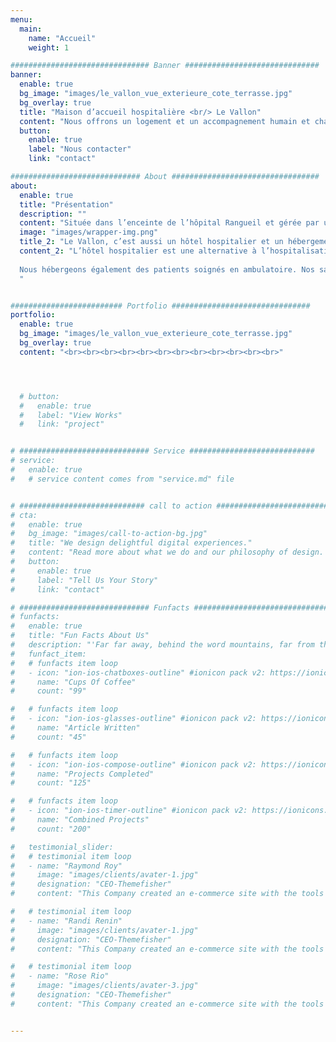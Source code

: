 ```yaml
---
menu:
  main:
    name: "Accueil"
    weight: 1

############################### Banner ##############################
banner:
  enable: true
  bg_image: "images/le_vallon_vue_exterieure_cote_terrasse.jpg"
  bg_overlay: true
  title: "Maison d’accueil hospitalière <br/> Le Vallon"
  content: "Nous offrons un logement et un accompagnement humain et chaleureux aux proches des personnes hospitalisées ainsi qu'aux patients en bilan, en pré ou post-hospitalisation, ou encore en traitement ambulatoire."
  button:
    enable: true
    label: "Nous contacter"
    link: "contact"

############################# About #################################
about:
  enable: true
  title: "Présentation"
  description: ""
  content: "Située dans l’enceinte de l’hôpital Rangueil et gérée par une intendante et une équipe de bénévoles qui assurent une permanence toute l’année, la maison d’accueil hospitalière <b>« Le Vallon »</b> (association de loi 1901) propose des solutions d’hébergement aux parents ou aux proches de patients hospitalisés à Toulouse, dans un établissement public ou privé. Par sa situation géographique, cette maison d’accueil hospitalière est donc particulièrement utile aux parents ou aux proches de patients hospitalisés qui recherchent un hébergement à proximité des hôpitaux de Rangueil, Larrey ou de l'Oncopôle.<br><br><br>"
  image: "images/wrapper-img.png"
  title_2: "Le Vallon, c’est aussi un hôtel hospitalier et un hébergement pour les patients soignés en ambulatoire"
  content_2: "L’hôtel hospitalier est une alternative à l’hospitalisation pour les patients autonomes en traitement en hôpital de jour qui nécessitent des soins continus, mais dont l’état de santé ne justifie pas une présence permanente dans un service d’hospitalisation. La maison d’accueil hospitalière <b>« Le Vallon »</b> propose cette possibilité d’hébergement en hôtel hospitalier et dispose pour cela de chambres individuelles destinées à des patients. Dans ce cas, les frais d’hébergement facturés par la maison d’accueil hospitalière <b>« Le Vallon »</b> au patient peuvent être pris en charge par l’Assurance Maladie dans le cadre de l’hospitalisation.<br><br>
  
  Nous hébergeons également des patients soignés en ambulatoire. Nos salariés et bénévoles ne dispensant pas de soins, cette offre est réservée à des patients autonomes. Elle permet aux personnes vivant loin de l'hôpital d'être logées la veille ou le lendemain de leur examen médical afin de faciliter leurs trajets. Les frais d'hébergement peuvent là aussi être pris en charge par l’Assurance Maladie.
  "


######################### Portfolio ###############################
portfolio:
  enable: true
  bg_image: "images/le_vallon_vue_exterieure_cote_terrasse.jpg"
  bg_overlay: true
  content: "<br><br><br><br><br><br><br><br><br><br><br><br>"




  # button:
  #   enable: true
  #   label: "View Works"
  #   link: "project"


# ############################# Service ############################
# service:
#   enable: true
#   # service content comes from "service.md" file


# ############################ call to action ###########################
# cta:
#   enable: true
#   bg_image: "images/call-to-action-bg.jpg"
#   title: "We design delightful digital experiences."
#   content: "Read more about what we do and our philosophy of design. Judge for yourself The work and results <br> we’ve achieved for other clients, and meet our highly experienced Team who just love to design."
#   button:
#     enable: true
#     label: "Tell Us Your Story"
#     link: "contact"

# ############################# Funfacts ###############################
# funfacts:
#   enable: true
#   title: "Fun Facts About Us"
#   description: "'Far far away, behind the word mountains, far from the countries Vokalia and Consonantia, <br> there live the blind texts. Separated they live in Bookmarksgrove right at the coast of the Semantics'"
#   funfact_item:
#   # funfacts item loop
#   - icon: "ion-ios-chatboxes-outline" #ionicon pack v2: https://ionicons.com/v2/
#     name: "Cups Of Coffee"
#     count: "99"

#   # funfacts item loop
#   - icon: "ion-ios-glasses-outline" #ionicon pack v2: https://ionicons.com/v2/
#     name: "Article Written"
#     count: "45"

#   # funfacts item loop
#   - icon: "ion-ios-compose-outline" #ionicon pack v2: https://ionicons.com/v2/
#     name: "Projects Completed"
#     count: "125"

#   # funfacts item loop
#   - icon: "ion-ios-timer-outline" #ionicon pack v2: https://ionicons.com/v2/
#     name: "Combined Projects"
#     count: "200"

#   testimonial_slider:
#   # testimonial item loop
#   - name: "Raymond Roy"
#     image: "images/clients/avater-1.jpg"
#     designation: "CEO-Themefisher"
#     content: "This Company created an e-commerce site with the tools to make our business a success, with innovative ideas we feel that our site has unique elements that make us stand out from the crowd."

#   # testimonial item loop
#   - name: "Randi Renin"
#     image: "images/clients/avater-1.jpg"
#     designation: "CEO-Themefisher"
#     content: "This Company created an e-commerce site with the tools to make our business a success, with innovative ideas we feel that our site has unique elements that make us stand out from the crowd."

#   # testimonial item loop
#   - name: "Rose Rio"
#     image: "images/clients/avater-3.jpg"
#     designation: "CEO-Themefisher"
#     content: "This Company created an e-commerce site with the tools to make our business a success, with innovative ideas we feel that our site has unique elements that make us stand out from the crowd."


---
```

